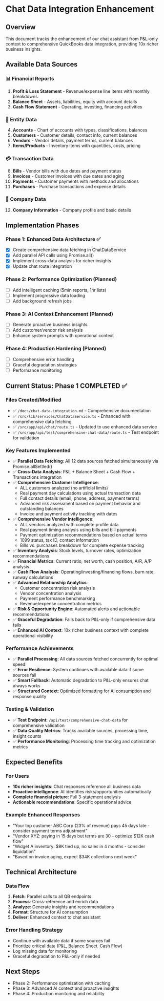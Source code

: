 # Chat Data Integration Enhancement

## Overview
This document tracks the enhancement of our chat assistant from P&L-only context to comprehensive QuickBooks data integration, providing 10x richer business insights.

## Available Data Sources

### 📊 Financial Reports
1. **Profit & Loss Statement** - Revenue/expense line items with monthly breakdowns
2. **Balance Sheet** - Assets, liabilities, equity with account details
3. **Cash Flow Statement** - Operating, investing, financing activities

### 👥 Entity Data  
4. **Accounts** - Chart of accounts with types, classifications, balances
5. **Customers** - Customer details, contact info, current balances
6. **Vendors** - Vendor details, payment terms, current balances
7. **Items/Products** - Inventory items with quantities, costs, pricing

### 💳 Transaction Data
8. **Bills** - Vendor bills with due dates and payment status
9. **Invoices** - Customer invoices with due dates and aging
10. **Payments** - Customer payments with methods and allocations
11. **Purchases** - Purchase transactions and expense details

### 🏢 Company Data
12. **Company Information** - Company profile and basic details

## Implementation Phases

### Phase 1: Enhanced Data Architecture ✅
- [x] Create comprehensive data fetching in ChatDataService
- [x] Add parallel API calls using Promise.all()
- [x] Implement cross-data analysis for richer insights
- [x] Update chat route integration

### Phase 2: Performance Optimization (Planned)
- [ ] Add intelligent caching (5min reports, 1hr lists)
- [ ] Implement progressive data loading
- [ ] Add background refresh jobs

### Phase 3: AI Context Enhancement (Planned) 
- [ ] Generate proactive business insights
- [ ] Add customer/vendor risk analysis
- [ ] Enhance system prompts with operational context

### Phase 4: Production Hardening (Planned)
- [ ] Comprehensive error handling
- [ ] Graceful degradation strategies
- [ ] Performance monitoring

## Current Status: Phase 1 COMPLETED ✅

### Files Created/Modified
- ✅ `/docs/chat-data-integration.md` - Comprehensive documentation
- ✅ `/src/lib/services/ChatDataService.ts` - Enhanced with comprehensive data fetching
- ✅ `/src/app/api/chat/route.ts` - Updated to use enhanced data service
- ✅ `/src/app/api/test/comprehensive-chat-data/route.ts` - Test endpoint for validation

### Key Features Implemented
- ✅ **Parallel Data Fetching**: All 12 data sources fetched simultaneously via Promise.allSettled()
- ✅ **Cross-Data Analysis**: P&L + Balance Sheet + Cash Flow + Transactions integration
- ✅ **Comprehensive Customer Intelligence**: 
  - ALL customers analyzed (no artificial limits)
  - Real payment day calculations using actual transaction data
  - Full contact details (email, phone, address, payment terms)
  - Advanced risk assessment based on payment behavior and outstanding balances
  - Invoice and payment activity tracking with dates
- ✅ **Comprehensive Vendor Intelligence**: 
  - ALL vendors analyzed with complete profile data
  - Real payment timing analysis using bills and bill payments
  - Payment optimization recommendations based on actual terms
  - 1099 status, tax ID, contact information
  - Bills vs. purchases breakdown for complete expense tracking
- ✅ **Inventory Analysis**: Stock levels, turnover rates, optimization recommendations
- ✅ **Financial Metrics**: Current ratio, net worth, cash position, A/R, A/P analysis
- ✅ **Cash Flow Analysis**: Operating/investing/financing flows, burn rate, runway calculations
- ✅ **Advanced Relationship Analytics**: 
  - Customer concentration risk analysis
  - Vendor concentration analysis  
  - Payment performance benchmarking
  - Revenue/expense concentration metrics
- ✅ **Risk & Opportunity Engine**: Automated alerts and actionable recommendations
- ✅ **Graceful Degradation**: Falls back to P&L-only if comprehensive data fails
- ✅ **Enhanced AI Context**: 10x richer business context with complete operational visibility

### Performance Achievements
- ✅ **Parallel Processing**: All data sources fetched concurrently for optimal speed
- ✅ **Error Resilience**: System continues with available data if some sources fail
- ✅ **Smart Fallback**: Automatic degradation to P&L-only ensures chat always works
- ✅ **Structured Context**: Optimized formatting for AI consumption and response quality

### Testing & Validation
- ✅ **Test Endpoint**: `/api/test/comprehensive-chat-data` for comprehensive validation
- ✅ **Data Quality Metrics**: Tracks available sources, processing time, insight counts
- ✅ **Performance Monitoring**: Processing time tracking and optimization metrics

## Expected Benefits

### For Users
- **10x richer insights**: Chat responses reference all business data
- **Proactive intelligence**: AI identifies risks/opportunities automatically
- **Complete financial picture**: Full 3-statement analysis
- **Actionable recommendations**: Specific operational advice

### Example Enhanced Responses
- "Your top customer ABC Corp (23% of revenue) pays 45 days late - consider payment terms adjustment"
- "Vendor XYZ: paying in 15 days but terms are 30 - optimize $12K cash flow"
- "Widget A inventory: $8K tied up, no sales in 4 months - consider liquidation"
- "Based on invoice aging, expect $34K collections next week"

## Technical Architecture

### Data Flow
1. **Fetch**: Parallel calls to all QB endpoints
2. **Process**: Cross-reference and enrich data
3. **Analyze**: Generate insights and recommendations
4. **Format**: Structure for AI consumption
5. **Deliver**: Enhanced context to chat assistant

### Error Handling Strategy
- Continue with available data if some sources fail
- Prioritize critical data (P&L, Balance Sheet, Cash Flow)
- Log missing data for monitoring
- Graceful degradation to P&L-only if needed

## Next Steps
- Phase 2: Performance optimization with caching
- Phase 3: Advanced AI context and proactive insights
- Phase 4: Production monitoring and reliability